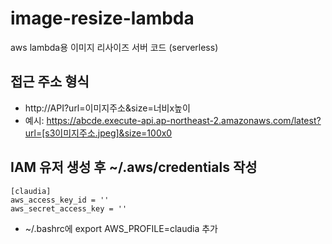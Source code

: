 # image-resize-lambda 
aws lambda용 이미지 리사이즈 서버 코드 (serverless)

## 접근 주소 형식
- http://API?url=이미지주소&size=너비x높이
- 예시: https://abcde.execute-api.ap-northeast-2.amazonaws.com/latest?url=[s3이미지주소.jpeg]&size=100x0

## IAM 유저 생성 후 ~/.aws/credentials 작성
```
[claudia]
aws_access_key_id = '' 
aws_secret_access_key = '' 
```
- ~/.bashrc에 export AWS_PROFILE=claudia 추가
